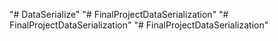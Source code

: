 "# DataSerialize" 
"# FinalProjectDataSerialization" 
"# FinalProjectDataSerialization" 
"# FinalProjectDataSerialization" 
